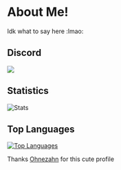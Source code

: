 # About Me!
Idk what to say here :lmao:

## Discord

![](https://discord.c99.nl/widget/theme-3/739591551155437654.png)

## Statistics
![Stats](https://github-readme-stats.vercel.app/api?username=Ohnezahn-ZAE&count_private=true&show_icons=true&theme=radical)

## Top Languages  
[![Top Languages](https://github-readme-stats.vercel.app/api/top-langs/?username=Rubenennj)](https://github.com/rubenennj/github-readme-stats)

Thanks [Ohnezahn](https://github.com/Ohnezahn-ZAE) for this cute profile

